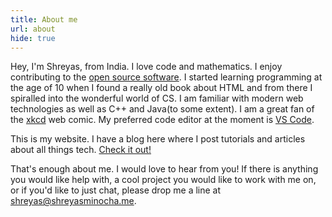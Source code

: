 ```yaml
---
title: About me
url: about
hide: true
---
```


Hey, I'm Shreyas, from India. I love code and mathematics. I enjoy contributing to the [open source software](//www.github.com/shreyasminocha). I started learning programming at the age of 10 when I found a really old book about HTML and from there I spiralled into the wonderful world of CS. I am familiar with modern web technologies as well as C++ and Java(to some extent). I am a great fan of the [xkcd](//www.xkcd.com) web comic. My preferred code editor at the moment is [VS Code](//code.visualstudio.com/).

This is my website. I have a blog here where I post tutorials and articles about all things tech. [Check it out!](/blog)

That's enough about me. I would love to hear from you! If there is anything you would like help with, a cool project you would like to work with me on, or if you'd like to just chat, please drop me a line at [shreyas@shreyasminocha.me](mailto:shreyas@shreyasminocha.me).
